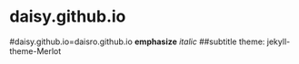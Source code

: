 # daisy.github.io
#daisy.github.io=daisro.github.io
**emphasize** _italic_ 
##subtitle
theme: jekyll-theme-Merlot
